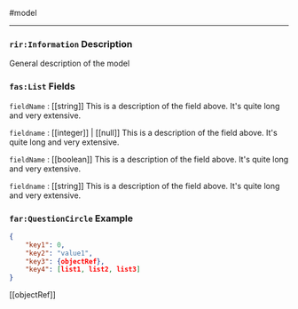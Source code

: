 #model

---
### `rir:Information` Description
General description of the model
### `fas:List` Fields

`fieldName` : [[string]]
This is a description of the field above. It's quite long and very extensive.

`fieldname` : [[integer]] | [[null]]
This is a description of the field above. It's quite long and very extensive.

`fieldName` : [[boolean]]
This is a description of the field above. It's quite long and very extensive.

`fieldname` : [[string]]
This is a description of the field above. It's quite long and very extensive.

### `far:QuestionCircle` Example
```json
{
    "key1": 0,
    "key2": "value1",
    "key3": {objectRef},
    "key4": [list1, list2, list3]
}
```
[[objectRef]]
